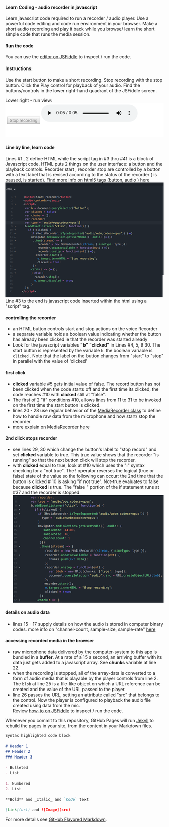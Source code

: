 #### Learn Coding - audio recorder in javascript

Learn javascript code required to run a recorder / audio player.
Use a powerful code editing and code run environment in your browser.
Make a short audio recording and play it back while you browse/ learn
the short simple code that runs the media session.
#### Run the code
You can use the [editor on JSFiddle](https://jsfiddle.net/rowntreerob/nchu17x6/) to inspect / run the code.

#### Instructions:
 Use the start button to make a short recording. Stop recording
with the stop button. Click the Play control for playback of your audio.
Find the buttons/controls in the lower right-hand quadrant of the JSFiddle screen.

Lower right - run view:
![run window](../pics/butt_audio.png#thumb)

#### Line by line, learn code
Lines #1 , 2 define HTML while the script tag in #3 thru #41 is a block of Javascript code. HTML puts 2 things on the user interface: a button and the playback controls. Recorder
start , recorder stop
are controlled by a button with a text label that is revised according to the status of
the recorder ( is paused, is started).
Find more info on html5 tags (button, audio ) [here](https://www.w3schools.com/tags/)
![code window](../pics/start_record_btn.png)
Line #3 to the end is javascript code inserted within the html using a "script" tag.

#### controlling the recorder

* an HTML button controls start and stop actions on the voice Recorder
* a separate variable holds a boolean value indicating whether the button has already been clicked ie that the recorder was started already
* Look for the javascript variables __"b" "clicked"__ in Lines #4, 5, 9 30. The start button is represented by the variable `b`. the boolean variable is `clicked` . Note that the label on the button changes from "start" to "stop" in parallel with the value of 'clicked'
#### first click
*  __clicked__ variable #5 gets initial value of false. The record button has not been clicked when the code starts off and the first time its clicked, the code reaches #10 with __clicked__ still at "false".
* The first of 2 "if" conditions #10,  allows lines from 11 to 31 to be invoked on the first time the start button is clicked.
* lines 20 - 28 use regular behavior of the [MediaRecorder class](https://developer.mozilla.org/en-US/docs/Web/API/MediaRecorder) to define how to handle raw data from the microphone and how start/ stop the recorder.
* more explain on MediaRecorder [here](https://www.twilio.com/blog/mediastream-recording-api)
#### 2nd click stops recorder
* see lines 29, 30 which change the button's label to "stop record" and set __clicked__ variable to true. This true value shows that the recorder "is running" so that the next button click will stop the recorder.
* with __clicked__ equal to true, look at #10 which uses the "!" syntax checking for a "not true". The ! operator reverses the logical (true or false) state of the value so the following can occur: the 2nd time that the button is clicked  # 10
is asking "if not true". Not-true  evaluates to false because __clicked__ is true. The "false "  portion of the if statement runs at #37 and the recorder is stopped.
![code window](../pics/drilldown.png)
#### details on audio data
* lines 15 - 17 supply details on how the audio is stored in computer binary codes. more info on "channel-count, sample-size, sample-rate" [here](https://developer.mozilla.org/en-US/docs/Web/Media/Formats/Audio_concepts#Audio_data_format_and_structure)
#### accessing recorded media in the browser
* raw microphone data delivered by the computer-system to this app is bundled in a __buffer__. At a rate of a 15 a second, an arriving buffer with its data just gets added to a javascript array. See __chunks__ variable at line 22.
* when the recording is stopped, all of the array-data is converted to a form of audio media that is playable by the player controls from line 2. The `blob` at line 25 is a file-like object on which a URL reference can be created and the value of the URL passed to the player.
* line 26 passes the URL, setting an attribute called "src" that belongs to the control. Now the player is configured to playback the audio file created using data from the mic.  
Review  [how-to on JSFiddle](https://www.dummies.com/web-design-development/javascript/jsfiddle-and-javascript/) to inspect / run the code.  

Whenever you commit to this repository, GitHub Pages will run [Jekyll](https://jekyllrb.com/) to rebuild the pages in your site, from the content in your Markdown files.



```markdown
Syntax highlighted code block

# Header 1
## Header 2
### Header 3

- Bulleted
- List

1. Numbered
2. List

**Bold** and _Italic_ and `Code` text

[Link](url) and ![Image](src)
```

For more details see [GitHub Flavored Markdown](https://guides.github.com/features/mastering-markdown/).
